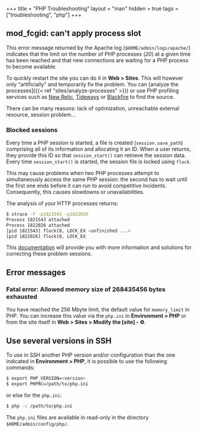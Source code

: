 +++
title = "PHP Troubleshooting"
layout = "man"
hidden = true
tags = ["troubleshooting", "php"]
+++

## mod_fcgid: can't apply process slot

This error message returned by the Apache log (`$HOME/admin/logs/apache/`) indicates that the limit on the number of PHP processes (*20*) at a given time has been reached and that new connections are waiting for a PHP process to become available.

To quickly restart the site you can do it in **Web > Sites**. This will however only "artificially" and temporarily fix the problem. You can [analyze the processes]({{< ref "sites/analyze-processes" >}}) or use PHP profiling services such as [New Relic](https://newrelic.com/products/application-monitoring), [Tideways](https://tideways.com/) or [Blackfire](https://blackfire.io/) to find the source.

There can be many reasons: lack of optimization, unreachable external resource, session problem...

### Blocked sessions

Every time a PHP session is started, a file is created (`session.save_path`) comprising all of its information and allocating it an ID. When a user returns, they provide this ID so that `session_start()` can retrieve the session data. Every time `session_start()` is started, the session file is locked using `flock`.

This may cause problems when two PHP processes attempt to simultaneously access the same PHP session: the second has to wait until the first one ends before it can run to avoid competitive incidents. Consequently, this causes slowdowns or unavailabilities.

The analysis of your HTTP processes returns:

```sh
$ strace -f -p1821543 -p1822026 
Process 1821543 attached
Process 1822026 attached
[pid 1821543] flock(8, LOCK_EX <unfinished ...>
[pid 1822026] flock(8, LOCK_EX
```

This [documentation](https://ma.ttias.be/php-session-locking-prevent-sessions-blocking-in-requests/) will provide you with more information and solutions for correcting these problem sessions.

## Error messages

### Fatal error: Allowed memory size of 268435456 bytes exhausted

You have reached the 256 Mbyte limit, the default value for `memory_limit` in PHP. You can increase this value via the `php.ini` in **Environment > PHP** or from the site itself in **Web > Sites > Modify the [site] - ⚙️**.

## Use several versions in SSH

To use in SSH another PHP version and/or configuration than the one indicated in **Environment > PHP**, it is possible to use the following commands:

```sh
$ export PHP_VERSION=<version>
$ export PHPRC=/path/to/php.ini
```

or else for the `php.ini`:

```sh
$ php -c /path/to/php.ini
```

The `php.ini` files are available in read-only in the directory `$HOME/admin/config/php/`.
